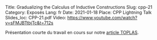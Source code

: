 Title: Gradualizing the Calculus of Inductive Constructions
Slug: cpp-21
Category: Exposés
Lang: fr
Date: 2021-01-18
Place: CPP Lightning Talk
Slides_loc: CPP-21.pdf
Video: https://www.youtube.com/watch?v=sFMJBTtbjTc&t=712s


Présentation courte du travail en cours sur notre [article TOPLAS](publications).